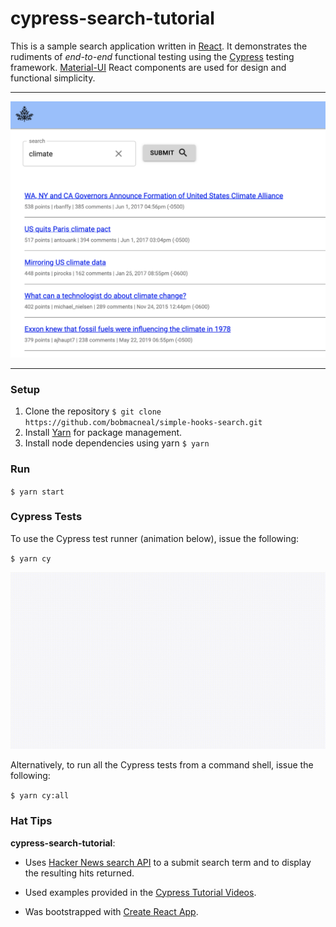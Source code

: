 # cypress-search-tutorial 

This is a sample search application written in [React](https://reactjs.org/). It demonstrates the rudiments 
of _end-to-end_ functional testing using the [Cypress](https://www.cypress.io/) testing framework. 
[Material-UI](https://material-ui.com/) React components are used for design and functional simplicity.

___
![Search components](https://github.com/bobmacneal/cypress-search-tutorial/blob/master/src/images/SearchComponents.png)
___
 
### Setup

1. Clone the repository 
    `$ git clone https://github.com/bobmacneal/simple-hooks-search.git`
2. Install [Yarn](https://yarnpkg.com) for package management. 
3. Install node dependencies using yarn
    `$ yarn`

### Run

`$ yarn start`

### Cypress Tests

To use the Cypress test runner (animation below), issue the following: 

`$ yarn cy`

![video](https://github.com/bobmacneal/cypress-search-tutorial/blob/master/src/images/searchspecjs.gif)

Alternatively, to run all the Cypress tests from a command shell, issue the following:

`$ yarn cy:all`


### Hat Tips

**cypress-search-tutorial**:

- Uses [Hacker News search API](https://hn.algolia.com/api) to a submit search term and to 
display the resulting hits returned.

- Used examples provided in the 
[Cypress Tutorial Videos](https://docs.cypress.io/examples/examples/tutorials.html#Test-a-React-Todo-App).

- Was bootstrapped with [Create React App](https://github.com/facebook/create-react-app).

